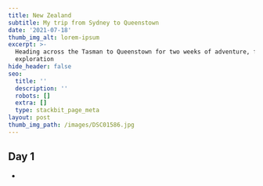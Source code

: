 ```yaml
---
title: New Zealand
subtitle: My trip from Sydney to Queenstown
date: '2021-07-18'
thumb_img_alt: lorem-ipsum
excerpt: >-
  Heading across the Tasman to Queenstown for two weeks of adventure, fun, and
  exploration
hide_header: false
seo:
  title: ''
  description: ''
  robots: []
  extra: []
  type: stackbit_page_meta
layout: post
thumb_img_path: /images/DSC01586.jpg
---
```

##

## Day 1

*
